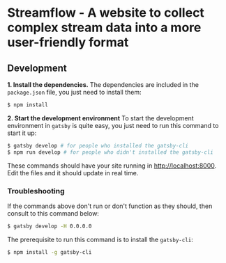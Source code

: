 # Streamflow - A website to collect complex stream data into a more user-friendly format

## Development

**1. Install the dependencies.**
The dependencies are included in the `package.json` file, you just need to install them:

```bash
$ npm install
```

**2. Start the development environment**
To start the development environment in `gatsby` is quite easy, you just need to run this command to start it up:

```bash
$ gatsby develop # for people who installed the gatsby-cli
$ npm run develop # for people who didn't installed the gatsby-cli
```

These commands should have your site running in [http://localhost:8000](http://localhost:8000). Edit the files and it should update in real time.

### Troubleshooting

If the commands above don't run or don't function as they should, then consult to this command below:

```bash
$ gatsby develop -H 0.0.0.0
```

The prerequisite to run this command is to install the `gatsby-cli`:

```bash
$ npm install -g gatsby-cli
```